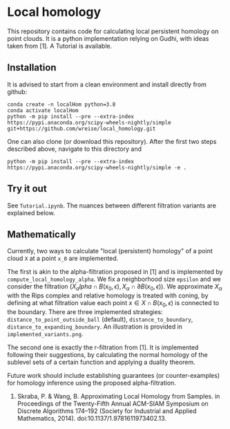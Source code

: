 # Local homology

This repository contains code for calculating local persistent homology on point clouds.
It is a python implementation relying on Gudhi, with ideas taken from [1]. A Tutorial is available.

## Installation
It is advised to start from a clean environment and install directly from github:
```
conda create -n localHom python=3.8
conda activate localHom
python -m pip install --pre --extra-index https://pypi.anaconda.org/scipy-wheels-nightly/simple git+https://github.com/wreise/local_homology.git
```
One can also clone (or download this repository).
After the first two steps described above, navigate to this directory and
```
python -m pip install --pre --extra-index https://pypi.anaconda.org/scipy-wheels-nightly/simple -e .
```

## Try it out
See `Tutorial.ipynb`.
The nuances between different filtration variants are explained below.

## Mathematically
Currently, two ways to calculate "local (persistent) homology" of a point cloud `X` at a point `x_0` are implemented.

The first is akin to the alpha-filtration proposed in [1] and is implemented by `compute_local_homology_alpha`.
We fix a neighborhood size `epsilon` and we consider the filtration
$(X_alpha \cap B(x_0,\epsilon), X_\alpha\cap \partial B(x_0,\epsilon))$.
We approximate $X_\alpha$ with the Rips complex and relative homology is treated with coning, by defining at what filtration value each point
$x\in X\cap B(x_0,\epsilon)$ is connected to the boundary. There are three implemented strategies:
`distance_to_point_outside_ball` (default), `distance_to_boundary`, `distance_to_expanding_boundary`.
An illustration is provided in `implemented_variants.png`.

The second one is exactly the r-filtration from [1]. It is implemented following their suggestions, by calculating the normal homology of the sublevel sets
of a certain function and applying a duality theorem. 

Future work should include establishing guarantees (or counter-examples) for homology inference using the proposed alpha-filtration.

1. Skraba, P. & Wang, B. Approximating Local Homology from Samples. in Proceedings of the Twenty-Fifth Annual ACM-SIAM Symposium on Discrete Algorithms 174–192 (Society for Industrial and Applied Mathematics, 2014). doi:10.1137/1.9781611973402.13.
